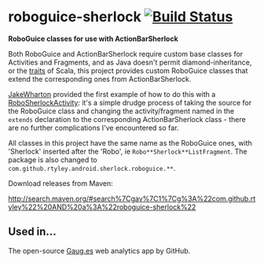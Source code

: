 # roboguice-sherlock [![Build Status](https://travis-ci.org/rtyley/roboguice-sherlock.png)](https://travis-ci.org/rtyley/roboguice-sherlock)

**RoboGuice classes for use with ActionBarSherlock**

Both RoboGuice and ActionBarSherlock require custom base classes for Activities
and Fragments, and as Java doesn't permit diamond-inheritance, or the [traits](http://www.scala-lang.org/node/126)
of Scala, this project provides custom RoboGuice classes that extend the corresponding
ones from ActionBarSherlock.

[JakeWharton](https://github.com/JakeWharton) provided the first example of how
to do this with a [RoboSherlockActivity](https://github.com/JakeWharton/ActionBarSherlock/blob/4.0.0/samples/roboguice/src/com/actionbarsherlock/sample/roboguice/RoboSherlockActivity.java):
it's a simple drudge process of taking the source for the RoboGuice class and
changing the activity/fragment named in the `extends` declaration to the
corresponding ActionBarSherlock class - there are no further complications
I've encountered so far.

All classes in this project have the same name as the RoboGuice ones, with 'Sherlock'
inserted after the 'Robo', ie `Robo**Sherlock**ListFragment`. The package is also changed
to `com.github.rtyley.android.sherlock.roboguice.**`.

Download releases from Maven:

http://search.maven.org/#search%7Cgav%7C1%7Cg%3A%22com.github.rtyley%22%20AND%20a%3A%22roboguice-sherlock%22

## Used in...

The open-source [Gaug.es](https://play.google.com/store/apps/details?id=com.github.mobile.gauges)
web analytics app by GitHub.

